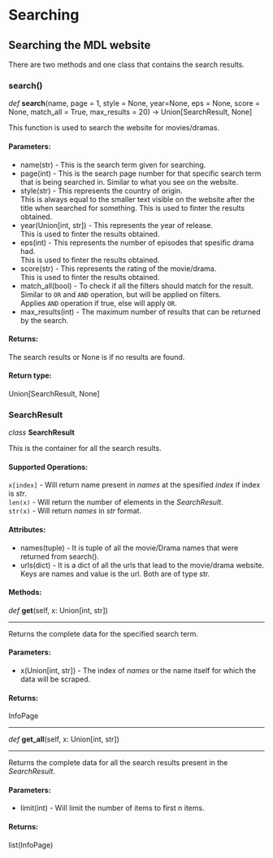 # Searching
## Searching the MDL website

There are two methods and one class that contains the search results.

### search()

_def_ **search**(name, page = 1, style = None, year=None, eps = None, score = None,
           match_all = True, max_results = 20) -> Union[SearchResult, None]

This function is used to search the website for movies/dramas.

#### Parameters:
- name(str) - This is the search term given for searching.
- page(int) - This is the search page number for that specific search term that is being searched in. Similar to what you see on the website.
- style(str) - This represents the country of origin.  
This is always equal to the smaller text visible on the website after the title when searched for something.
This is used to finter the results obtained.  
- year(Union[int, str]) - This represents the year of release.  
This is used to finter the results obtained.
- eps(int) - This represents the number of episodes that spesific drama had.  
This is used to finter the results obtained.
- score(str) - This represents the rating of the movie/drama.  
This is used to finter the results obtained.
- match_all(bool) - To check if all the filters should match for the result.  
Similar to `OR` and `AND` operation, but will be applied on filters.  
Applies `AND` operation if true, else will apply `OR`.
- max_results(int) - The maximum number of results that can be returned by the search.

#### Returns:
The search results or None is if no results are found.
#### Return type:
Union[SearchResult, None]

### SearchResult
_class_ **SearchResult**

This is the container for all the search results.

#### Supported Operations:

`x[index]` - Will return name present in _names_ at the spesified _index_ if index is _str_.  
`len(x)` - Will return the number of elements in the _SearchResult_.  
`str(x)` - Will return _names_ in _str_ format.

#### Attributes:
- names(tuple) - It is tuple of all the movie/Drama names that were returned from search().
- urls(dict) - It is a dict of all the urls that lead to the movie/drama website.  
Keys are names and value is the url. Both are of type str.

#### Methods:
_def_ **get**(self, x: Union[int, str])
___
Returns the complete data for the specified search term.
#### Parameters:
- x(Union[int, str]) - The index of _names_ or the name itself for which the data will be scraped.

#### Returns:
InfoPage

___
_def_ **get_all**(self, x: Union[int, str])
___
Returns the complete data for all the search results present in the _SearchResult_.
#### Parameters:
- limit(int) - Will limit the number of items to first n items.

#### Returns:
list(InfoPage)
